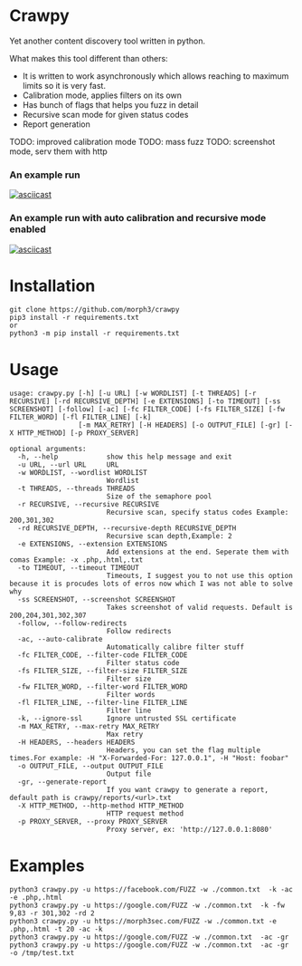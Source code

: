 # Crawpy
Yet another content discovery tool written in python.

What makes this tool different than others:
* It is written to work asynchronously which allows reaching to maximum limits so it is very fast.
* Calibration mode, applies filters on its own
* Has bunch of flags that helps you fuzz in detail
* Recursive scan mode for given status codes
* Report generation 

TODO: improved calibration mode
TODO: mass fuzz
TODO: screenshot mode, serv them with http

### An example run
[![asciicast](https://asciinema.org/a/370172.svg)](https://asciinema.org/a/370172)

### An example run with auto calibration and recursive mode enabled
[![asciicast](https://asciinema.org/a/370486.svg)](https://asciinema.org/a/370486)


# Installation
```
git clone https://github.com/morph3/crawpy
pip3 install -r requirements.txt 
or
python3 -m pip install -r requirements.txt
```

# Usage
```
usage: crawpy.py [-h] [-u URL] [-w WORDLIST] [-t THREADS] [-r RECURSIVE] [-rd RECURSIVE_DEPTH] [-e EXTENSIONS] [-to TIMEOUT] [-ss SCREENSHOT] [-follow] [-ac] [-fc FILTER_CODE] [-fs FILTER_SIZE] [-fw FILTER_WORD] [-fl FILTER_LINE] [-k]   
                 [-m MAX_RETRY] [-H HEADERS] [-o OUTPUT_FILE] [-gr] [-X HTTP_METHOD] [-p PROXY_SERVER]

optional arguments:
  -h, --help            show this help message and exit
  -u URL, --url URL     URL
  -w WORDLIST, --wordlist WORDLIST
                        Wordlist
  -t THREADS, --threads THREADS
                        Size of the semaphore pool
  -r RECURSIVE, --recursive RECURSIVE
                        Recursive scan, specify status codes Example: 200,301,302
  -rd RECURSIVE_DEPTH, --recursive-depth RECURSIVE_DEPTH
                        Recursive scan depth,Example: 2
  -e EXTENSIONS, --extension EXTENSIONS
                        Add extensions at the end. Seperate them with comas Example: -x .php,.html,.txt
  -to TIMEOUT, --timeout TIMEOUT
                        Timeouts, I suggest you to not use this option because it is procudes lots of erros now which I was not able to solve why
  -ss SCREENSHOT, --screenshot SCREENSHOT
                        Takes screenshot of valid requests. Default is 200,204,301,302,307
  -follow, --follow-redirects
                        Follow redirects
  -ac, --auto-calibrate
                        Automatically calibre filter stuff
  -fc FILTER_CODE, --filter-code FILTER_CODE
                        Filter status code
  -fs FILTER_SIZE, --filter-size FILTER_SIZE
                        Filter size
  -fw FILTER_WORD, --filter-word FILTER_WORD
                        Filter words
  -fl FILTER_LINE, --filter-line FILTER_LINE
                        Filter line
  -k, --ignore-ssl      Ignore untrusted SSL certificate
  -m MAX_RETRY, --max-retry MAX_RETRY
                        Max retry
  -H HEADERS, --headers HEADERS
                        Headers, you can set the flag multiple times.For example: -H "X-Forwarded-For: 127.0.0.1", -H "Host: foobar"
  -o OUTPUT_FILE, --output OUTPUT_FILE
                        Output file
  -gr, --generate-report
                        If you want crawpy to generate a report, default path is crawpy/reports/<url>.txt
  -X HTTP_METHOD, --http-method HTTP_METHOD
                        HTTP request method
  -p PROXY_SERVER, --proxy PROXY_SERVER
                        Proxy server, ex: 'http://127.0.0.1:8080'
```


# Examples
```
python3 crawpy.py -u https://facebook.com/FUZZ -w ./common.txt  -k -ac  -e .php,.html
python3 crawpy.py -u https://google.com/FUZZ -w ./common.txt  -k -fw 9,83 -r 301,302 -rd 2
python3 crawpy.py -u https://morph3sec.com/FUZZ -w ./common.txt -e .php,.html -t 20 -ac -k
python3 crawpy.py -u https://google.com/FUZZ -w ./common.txt  -ac -gr
python3 crawpy.py -u https://google.com/FUZZ -w ./common.txt  -ac -gr -o /tmp/test.txt
```

